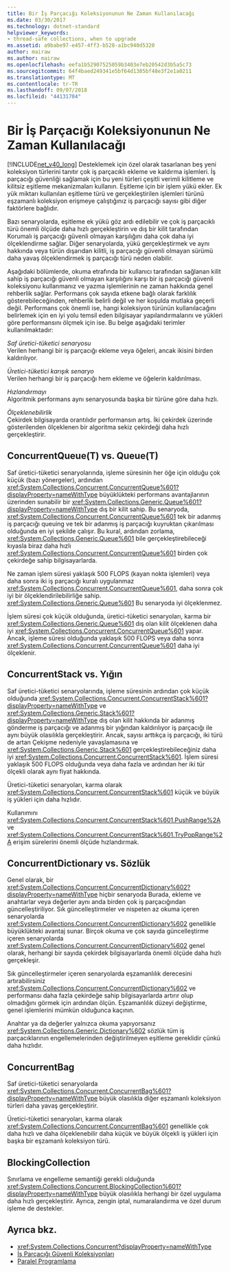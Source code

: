```yaml
---
title: Bir İş Parçacığı Koleksiyonunun Ne Zaman Kullanılacağı
ms.date: 03/30/2017
ms.technology: dotnet-standard
helpviewer_keywords:
- thread-safe collections, when to upgrade
ms.assetid: a9babe97-e457-4ff3-b528-a1bc940d5320
author: mairaw
ms.author: mairaw
ms.openlocfilehash: eefa1b52907525059b3403e7eb20542d3b5a5c73
ms.sourcegitcommit: 64f4baed249341e5bf64d1385bf48e3f2e1a0211
ms.translationtype: MT
ms.contentlocale: tr-TR
ms.lasthandoff: 09/07/2018
ms.locfileid: "44131704"
---
```

# <a name="when-to-use-a-thread-safe-collection"></a>Bir İş Parçacığı Koleksiyonunun Ne Zaman Kullanılacağı
[!INCLUDE[net_v40_long](../../../../includes/net-v40-long-md.md)] Desteklemek için özel olarak tasarlanan beş yeni koleksiyon türlerini tanıtır çok iş parçacıklı ekleme ve kaldırma işlemleri. İş parçacığı güvenliği sağlamak için bu yeni türleri çeşitli verimli kilitleme ve kilitsiz eşitleme mekanizmaları kullanın. Eşitleme için bir işlem yükü ekler. Ek yük miktarı kullanılan eşitleme türü ve gerçekleştirilen işlemleri türünü eşzamanlı koleksiyon erişmeye çalıştığınız iş parçacığı sayısı gibi diğer faktörlere bağlıdır.  
  
 Bazı senaryolarda, eşitleme ek yükü göz ardı edilebilir ve çok iş parçacıklı türü önemli ölçüde daha hızlı gerçekleştirin ve dış bir kilit tarafından Korumalı iş parçacığı güvenli olmayan karşılığını daha çok daha iyi ölçeklendirme sağlar. Diğer senaryolarda, yükü gerçekleştirmek ve aynı hakkında veya türün dışarıdan kilitli, iş parçacığı güvenli olmayan sürümü daha yavaş ölçeklendirmek iş parçacığı türü neden olabilir.  
  
 Aşağıdaki bölümlerde, okuma etrafında bir kullanıcı tarafından sağlanan kilit sahip iş parçacığı güvenli olmayan karşılığını karşı bir iş parçacığı güvenli koleksiyonu kullanmanız ve yazma işlemlerinin ne zaman hakkında genel rehberlik sağlar. Performans çok sayıda etkene bağlı olarak farklılık gösterebileceğinden, rehberlik belirli değil ve her koşulda mutlaka geçerli değil. Performans çok önemli ise, hangi koleksiyon türünün kullanılacağını belirlemek için en iyi yolu temsil eden bilgisayar yapılandırmalarını ve yükleri göre performansını ölçmek için ise. Bu belge aşağıdaki terimler kullanılmaktadır:  
  
 *Saf üretici-tüketici senaryosu*  
 Verilen herhangi bir iş parçacığı ekleme veya öğeleri, ancak ikisini birden kaldırılıyor.  
  
 *Üretici-tüketici karışık senaryo*  
 Verilen herhangi bir iş parçacığı hem ekleme ve öğelerin kaldırılması.  
  
 *Hızlandırmayı*  
 Algoritmik performans aynı senaryosunda başka bir türüne göre daha hızlı.  
  
 *Ölçeklenebilirlik*  
 Çekirdek bilgisayarda orantılıdır performansın artış. İki çekirdek üzerinde gösterilenden ölçeklenen bir algoritma sekiz çekirdeği daha hızlı gerçekleştirir.  
  
## <a name="concurrentqueuet-vs-queuet"></a>ConcurrentQueue(T) vs. Queue(T)  
 Saf üretici-tüketici senaryolarında, işleme süresinin her öğe için olduğu çok küçük (bazı yönergeler), ardından <xref:System.Collections.Concurrent.ConcurrentQueue%601?displayProperty=nameWithType> büyüklükteki performans avantajlarının üzerinden sunabilir bir <xref:System.Collections.Generic.Queue%601?displayProperty=nameWithType> dış bir kilit sahip. Bu senaryoda, <xref:System.Collections.Concurrent.ConcurrentQueue%601> tek bir adanmış iş parçacığı queuing ve tek bir adanmış iş parçacığı kuyruktan çıkarılması olduğunda en iyi şekilde çalışır. Bu kural, ardından zorlama, <xref:System.Collections.Generic.Queue%601> bile gerçekleştirebileceği kıyasla biraz daha hızlı <xref:System.Collections.Concurrent.ConcurrentQueue%601> birden çok çekirdeğe sahip bilgisayarlarda.  
  
 Ne zaman işlem süresi yaklaşık 500 FLOPS (kayan nokta işlemleri) veya daha sonra iki iş parçacığı kuralı uygulanmaz <xref:System.Collections.Concurrent.ConcurrentQueue%601>, daha sonra çok iyi bir ölçeklendirilebilirliğe sahip. <xref:System.Collections.Generic.Queue%601> Bu senaryoda iyi ölçeklenmez.  
  
 İşlem süresi çok küçük olduğunda, üretici-tüketici senaryoları, karma bir <xref:System.Collections.Generic.Queue%601> dış olan kilit ölçeklenen daha iyi <xref:System.Collections.Concurrent.ConcurrentQueue%601> yapar. Ancak, işleme süresi olduğunda yaklaşık 500 FLOPS veya daha sonra <xref:System.Collections.Concurrent.ConcurrentQueue%601> daha iyi ölçeklenir.  
  
## <a name="concurrentstack-vs-stack"></a>ConcurrentStack vs. Yığın  
 Saf üretici-tüketici senaryolarında, işleme süresinin ardından çok küçük olduğunda <xref:System.Collections.Concurrent.ConcurrentStack%601?displayProperty=nameWithType> ve <xref:System.Collections.Generic.Stack%601?displayProperty=nameWithType> dış olan kilit hakkında bir adanmış gönderme iş parçacığı ve adanmış bir yığından kaldırılıyor iş parçacığı ile aynı büyük olasılıkla gerçekleştirir. Ancak, sayısı arttıkça iş parçacığı, iki türü de artan Çekişme nedeniyle yavaşlamasına ve <xref:System.Collections.Generic.Stack%601> gerçekleştirebileceğiniz daha iyi <xref:System.Collections.Concurrent.ConcurrentStack%601>. İşlem süresi yaklaşık 500 FLOPS olduğunda veya daha fazla ve ardından her iki tür ölçekli olarak aynı fiyat hakkında.  
  
 Üretici-tüketici senaryoları, karma olarak <xref:System.Collections.Concurrent.ConcurrentStack%601> küçük ve büyük iş yükleri için daha hızlıdır.  
  
 Kullanımını <xref:System.Collections.Concurrent.ConcurrentStack%601.PushRange%2A> ve <xref:System.Collections.Concurrent.ConcurrentStack%601.TryPopRange%2A> erişim sürelerini önemli ölçüde hızlandırmak.  
  
## <a name="concurrentdictionary-vs-dictionary"></a>ConcurrentDictionary vs. Sözlük  
 Genel olarak, bir <xref:System.Collections.Concurrent.ConcurrentDictionary%602?displayProperty=nameWithType> hiçbir senaryoda Burada, ekleme ve anahtarlar veya değerler aynı anda birden çok iş parçacığından güncelleştiriliyor. Sık güncelleştirmeler ve nispeten az okuma içeren senaryolarda <xref:System.Collections.Concurrent.ConcurrentDictionary%602> genellikle büyüklükteki avantaj sunar. Birçok okuma ve çok sayıda güncelleştirme içeren senaryolarda <xref:System.Collections.Concurrent.ConcurrentDictionary%602> genel olarak, herhangi bir sayıda çekirdek bilgisayarlarda önemli ölçüde daha hızlı gerçekleşir.  
  
 Sık güncelleştirmeler içeren senaryolarda eşzamanlılık derecesini artırabilirsiniz <xref:System.Collections.Concurrent.ConcurrentDictionary%602> ve performansı daha fazla çekirdeğe sahip bilgisayarlarda artırır olup olmadığını görmek için ardından ölçün. Eşzamanlılık düzeyi değiştirme, genel işlemlerini mümkün olduğunca kaçının.  
  
 Anahtar ya da değerler yalnızca okuma yapıyorsanız <xref:System.Collections.Generic.Dictionary%602> sözlük tüm iş parçacıklarının engellemelerinden değiştirilmeyen eşitleme gereklidir çünkü daha hızlıdır.  
  
## <a name="concurrentbag"></a>ConcurrentBag  
 Saf üretici-tüketici senaryolarda <xref:System.Collections.Concurrent.ConcurrentBag%601?displayProperty=nameWithType> büyük olasılıkla diğer eşzamanlı koleksiyon türleri daha yavaş gerçekleştirir.  
  
 Üretici-tüketici senaryoları, karma olarak <xref:System.Collections.Concurrent.ConcurrentBag%601> genellikle çok daha hızlı ve daha ölçeklenebilir daha küçük ve büyük ölçekli iş yükleri için başka bir eşzamanlı koleksiyon türü.  
  
## <a name="blockingcollection"></a>BlockingCollection  
 Sınırlama ve engelleme semantiği gerekli olduğunda <xref:System.Collections.Concurrent.BlockingCollection%601?displayProperty=nameWithType> büyük olasılıkla herhangi bir özel uygulama daha hızlı gerçekleştirir. Ayrıca, zengin iptal, numaralandırma ve özel durum işleme de destekler.  
  
## <a name="see-also"></a>Ayrıca bkz.

- <xref:System.Collections.Concurrent?displayProperty=nameWithType>  
- [İş Parçacığı Güvenli Koleksiyonları](../../../../docs/standard/collections/thread-safe/index.md)  
- [Paralel Programlama](../../../../docs/standard/parallel-programming/index.md)
